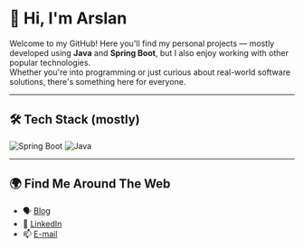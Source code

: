 # 👋 Hi, I'm Arslan

Welcome to my GitHub! Here you'll find my personal projects — mostly developed using **Java** and **Spring Boot**, but I also enjoy working with other popular technologies.  
Whether you're into programming or just curious about real-world software solutions, there's something here for everyone.

---

## 🛠 Tech Stack (mostly)

![Spring Boot](https://img.shields.io/badge/springboot-%236DB33F.svg?style=for-the-badge&logo=springboot&logoColor=white)
![Java](https://img.shields.io/badge/java-%23ED8B00.svg?style=for-the-badge&logo=java&logoColor=white)

---

## 🌍 Find Me Around The Web

- 🗣 [Blog](https://www.arslankucukkafa.blog/)
- 🔗 [LinkedIn](https://www.linkedin.com/in/arslan-k-69b1431aa/)
- 📫 [E-mail](mailto:arslankucukkafa@gmail.com)
